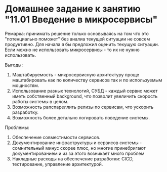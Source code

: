 # Домашнее задание к занятию "11.01 Введение в микросервисы"

Ремарка: принимать решение только основываясь на том что это "потенциально поможет" без аналиа текущей ситуации не совсем продуктивно. Для начала я бы предложил оценить текущую ситуации. Если можно не использовать микросервисы - то их не нужно использовать.

Выгоды:
1. Маштабируемость - микросервисную архитектуру проще маштабировать как по количеству сервисов так и по используемым мощностям.
2. Использование разных технологий, СУБД - каждый сервис может иметь собственный background, что позволит увеличить скорость работы системы в целом.
3. Возможность рапспареллить релизы по сервисам, что ускорить разработку.
4. Возможность более детально логировать поведение системы.

Проблемы:
1. Обеспечение совместимости сервисов.
2. Документирование инфраструктуры и сервисов системы - сомнительный минус скорее плюс, но многие принебригают документированием и из за этого возникает много проблем
3. Накладные расходы на обеспечение разработки: CICD, тестирование, управление архитектурой.

